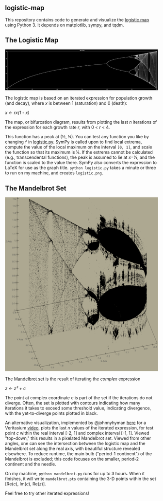 ## logistic-map

This repository contains code to generate and visualize the [logistic
map](https://en.wikipedia.org/wiki/Logistic_map) using Python 3. It
depends on matplotlib, sympy, and tqdm.

## The Logistic Map

![The Logistic Map](thumbnail.png)

The logistic map is based on an iterated expression for population
growth (and decay), where *x* is between 1 (saturation) and 0 (death):

*x ← rx(1 - x)*

The map, or bifurcation diagram, results from plotting the last *n*
iterations of the expression for each growth rate *r*, with 0 < *r* < 4.

This function has a peak at (½, ¼). You can test any function you like
by changing `f` in [logistic.py](logistic.py). SymPy is called upon to
find local extrema, compute the value of the local maximum on the
interval `[0, 1]`, and scale the function so that its maximum is ¼. If
the extrema cannot be calculated (e.g., transcendental functions), the
peak is assumed to lie at *x*=½, and the function is scaled to the value
there. SymPy also converts the expression to LaTeX for use as the graph
title. `python logistic.py` takes a minute or three to run on my
machine, and creates `logistic.png`.

## The Mandelbrot Set

![The Mandelbrot Set](mandelbrot-thumbnail.png)

The [Mandelbrot set](https://en.wikipedia.org/wiki/Mandelbrot_set) is
the result of iterating the *complex* expression

*z ← z² + c*

The point at complex coordinate *c* is part of the set if the iterations
do not diverge. Often, the set is plotted with contours indicating how
many iterations it takes to exceed some threshold value, indicating
divergence, with the yet-to-diverge points plotted in black.

An alternative visualization, implemented by @johnnyhyman
[here](https://github.com/jonnyhyman/Chaos) for a Veritasium
[video](https://youtu.be/ovJcsL7vyrk), plots the last *n* values of the
iterated expression, for test point *c* within the real interval [-2, 1]
and complex interval [-1, 1]. Viewed "top-down," this results in a
pixelated Mandelbrot set. Viewed from other angles, one can see the
intersection between the logistic map and the Mandelbrot set along the
real axis, with beautiful structure revealed elsewhere. To reduce
runtime, the main bulb ("period-1 continent") of the Mandelbrot is
excluded; this code focuses on the smaller, period-2 continent and the
needle.

On my machine, `python mandelbrot.py` runs for up to 3 hours. When it
finishes, it will write `mandelbrot.pts` containing the 3-D points
within the set [Re(*c*), Im(*c*), Re(*z*)]. 

Feel free to try other iterated expressions!
